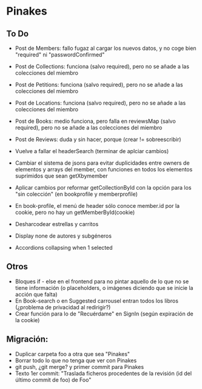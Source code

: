 # Pinakes

## To Do

+   Post de Members: fallo fugaz al cargar los nuevos datos, y no coge bien "required" ni "passwordConfirmed"
+   Post de Collections: funciona (salvo required), pero no se añade a las colecciones del miembro
+   Post de Petitions: funciona (salvo required), pero no se añade a las colecciones del miembro
+   Post de Locations: funciona (salvo required), pero no se añade a las colecciones del miembro
+   Post de Books: medio funciona, pero falla en reviewsMap (salvo required), pero no se añade a las colecciones del miembro
+   Post de Reviews: duda y sin hacer, porque (crear != sobreescribir)

+   Vuelve a fallar el headerSearch (terminar de aplciar cambios)
+   Cambiar el sistema de jsons para evitar duplicidades entre owners de elementos y arrays del member, con funciones en todos los elementos suprimidos que sean getXbymember
+   Aplicar cambios por reformar getCollectionById con la opción para los "sin colección" (en bookprofile y memberprofile)
+   En book-profile, el menú de header sólo conoce member.id por la cookie, pero no hay un getMemberById(cookie)
+   Desharcodear estrellas y carritos
+   Display none de autores y subgéneros
+   Accordions collapsing when 1 selected

## Otros

+   Bloques if - else en el frontend para no pintar aquello de lo que no se tiene información (o placeholders, o imágenes diciendo que se inicie la acción que falta)
+   En Book-search o en Suggested carrousel entran todos los libros (¿problema de privacidad al redirigir?)
+   Crear función para lo de "Recuérdame" en SignIn (según expiración de la cookie)

## Migración:

+   Duplicar carpeta foo a otra que sea "Pinakes"
+   Borrar todo lo que no tenga que ver con Pinakes
+   git push, ¿git merge? y primer commit para Pinakes
+   Texto 1er commit: "Traslada ficheros procedentes de la revisión (id del último commit de foo) de Foo"
